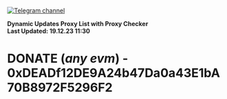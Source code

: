 [![Telegram channel](https://img.shields.io/endpoint?url=https://runkit.io/damiankrawczyk/telegram-badge/branches/master?url=https://t.me/n4z4v0d)](https://t.me/n4z4v0d) 

**Dynamic Updates Proxy List with Proxy Checker**  
**Last Updated: 19.12.23 11:30**

# DONATE (_any evm_) - 0xDEADf12DE9A24b47Da0a43E1bA70B8972F5296F2
